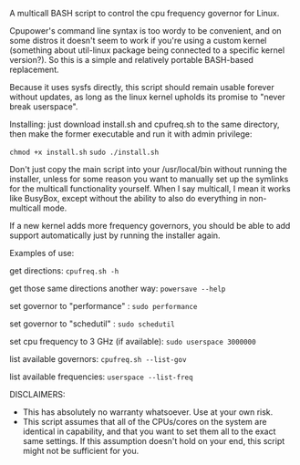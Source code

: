 A multicall BASH script to control the cpu frequency governor for Linux.

Cpupower's command line syntax is too wordy to be convenient, and on some distros it doesn't seem to work if you're using a custom kernel (something about util-linux package being connected to a specific kernel version?). So this is a simple and relatively portable BASH-based replacement. 

Because it uses sysfs directly, this script should remain usable forever without updates, as long as the linux kernel upholds its promise to "never break userspace".

Installing: just download install.sh and cpufreq.sh to the same directory, then make the former executable and run it with admin privilege:

`chmod +x install.sh`
`sudo ./install.sh`

Don't just copy the main script into your /usr/local/bin without running the installer, unless for some reason you want to manually set up the symlinks for the multicall functionality yourself. When I say multicall, I mean it works like BusyBox, except without the ability to also do everything in non-multicall mode.

If a new kernel adds more frequency governors, you should be able to add support automatically just by running the installer again.

Examples of use:

get directions:															`cpufreq.sh -h`

get those same directions another way:			`powersave --help`

set governor to "performance" :							`sudo performance`

set governor to "schedutil" :							  `sudo schedutil`

set cpu frequency to 3 GHz (if available):	`sudo userspace 3000000`

list available governors:										`cpufreq.sh --list-gov`

list available frequencies:									`userspace --list-freq`


DISCLAIMERS:

* This has absolutely no warranty whatsoever. Use at your own risk.
* This script assumes that all of the CPUs/cores on the system are identical in capability, and that you want to set them all to the exact same settings. If this assumption doesn't hold on your end, this script might not be sufficient for you.
